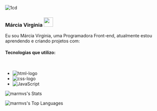 
![1cd](https://user-images.githubusercontent.com/108832860/236526799-9183b5f3-1f13-4c80-8f17-6e73f198b73a.gif)

### Márcia Virginia <img src="https://github.com/TheDudeThatCode/TheDudeThatCode/blob/master/Assets/Mario_Hello_Big.gif" width="30px">
Eu sou Márcia Virginia, uma Programadora Front-end, atualmente estou aprendendo e criando projetos com:

#### Tecnologias que utilizo:
<br>


- <img src="https://img.shields.io/badge/HTML5-E34F26?style=for-the-badge&logo=html5&logoColor=white" alt="html-logo"/>
- <img src="https://img.shields.io/badge/CSS3-1572B6?style=for-the-badge&logo=css3&logoColor=white" alt="css-logo"/>
- ![JavaScript](https://img.shields.io/badge/javascript-%23323330.svg?style=for-the-badge&logo=javascript&logoColor=%23F7DF1E)
 
![marmvs's Stats](https://github-readme-stats.vercel.app/api?username=marmvs&theme=cobalt&show_icons=true&hide_border=false&count_private=false) 



![marmvs's Top Languages](https://github-readme-stats.vercel.app/api/top-langs/?username=marmvs&theme=cobalt&show_icons=true&hide_border=false&layout=compact)



